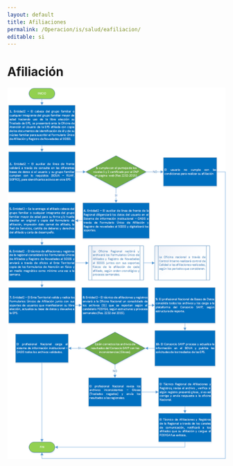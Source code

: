 ```yaml
---
layout: default
title: Afiliaciones
permalink: /Operacion/is/salud/eafiliacion/
editable: si
---
```


# Afiliación

![](afiliacion.png)
